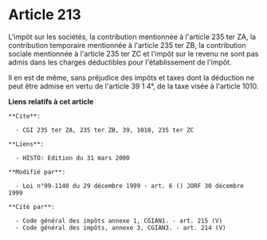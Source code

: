 # Article 213

L'impôt sur les sociétés, la contribution mentionnée à l'article 235 ter ZA, la contribution temporaire mentionnée à
l'article 235 ter ZB, la contribution sociale mentionnée à l'article 235 ter ZC et l'impôt sur le revenu ne sont pas admis
dans les charges déductibles pour l'établissement de l'impôt.

Il en est de même, sans préjudice des impôts et taxes dont la déduction ne peut être admise en vertu de l'article 39 1 4°, de
la taxe visée à l'article 1010.

**Liens relatifs à cet article**

	**Cite**:

	  - CGI 235 ter ZA, 235 ter ZB, 39, 1010, 235 ter ZC

	**Liens**:

	  - HISTO: Edition du 31 mars 2000

	**Modifié par**:

	  - Loi n°99-1140 du 29 décembre 1999 - art. 6 () JORF 30 décembre 1999

	**Cité par**:

	  - Code général des impôts annexe 1, CGIAN1. - art. 215 (V)
	  - Code général des impôts, annexe 3, CGIAN3. - art. 214 (V)
